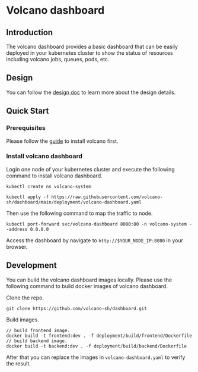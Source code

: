 # Volcano dashboard

## Introduction

The volcano dashboard provides a basic dashboard that can be easily deployed in your kubernetes cluster to show the status of resources including volcano jobs, queues, pods, etc.

## Design

You can follow the [design doc](docs/design.md) to learn more about the design details.

## Quick Start

### Prerequisites

Please follow the [guide](https://github.com/volcano-sh/volcano#quick-start-guide) to install volcano first.

### Install volcano dashboard

Login one node of your kubernetes cluster and execute the following command to install volcano dashboard.
```shell
kubectl create ns volcano-system

kubectl apply -f https://raw.githubusercontent.com/volcano-sh/dashboard/main/deployment/volcano-dashboard.yaml
```

Then use the following command to map the traffic to node.
```shell
kubectl port-forward svc/volcano-dashboard 8080:80 -n volcano-system --address 0.0.0.0
```

Access the dashboard by navigate to `http://$YOUR_NODE_IP:8080` in your browser.


## Development

You can build the volcano dashboard images locally. Please use the following command to build docker images of volcano dashboard.

Clone the repo.

```shell
git clone https://github.com/volcano-sh/dashboard.git
```

Build images.
```shell
// build frontend image.
docker build -t frontend:dev . -f deployment/build/frontend/Dockerfile 
// build backend image.
docker build -t backend:dev . -f deployment/build/backend/Dockerfile
```

After that you can replace the images in `volcano-dashboard.yaml` to verify the result.
